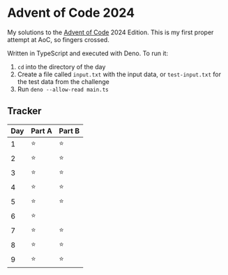 # Advent of Code 2024

My solutions to the [Advent of Code](https://adventofcode.com) 2024 Edition.
This is my first proper attempt at AoC, so fingers crossed.

Written in TypeScript and executed with Deno. To run it:

1. `cd` into the directory of the day
2. Create a file called `input.txt` with the input data, or `test-input.txt` for
   the test data from the challenge
3. Run `deno --allow-read main.ts`

## Tracker

| Day | Part A | Part B |
| --- | ------ | ------ |
| 1   | ⭐     | ⭐     |
| 2   | ⭐     | ⭐     |
| 3   | ⭐     | ⭐     |
| 4   | ⭐     | ⭐     |
| 5   | ⭐     | ⭐     |
| 6   | ⭐     |        |
| 7   | ⭐     | ⭐     |
| 8   | ⭐     | ⭐     |
| 9   | ⭐     | ⭐     |
